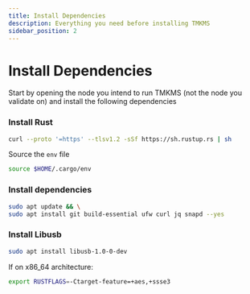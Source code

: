 ```yaml
---
title: Install Dependencies
description: Everything you need before installing TMKMS
sidebar_position: 2
---
```


# Install Dependencies

Start by opening the node you intend to run TMKMS (not the node you validate on) and install the following dependencies

### Install Rust

```bash
curl --proto '=https' --tlsv1.2 -sSf https://sh.rustup.rs | sh
```

Source the `env` file

```bash
source $HOME/.cargo/env
```

### Install dependencies

```bash
sudo apt update && \
sudo apt install git build-essential ufw curl jq snapd --yes
```

### Install Libusb

```bash
sudo apt install libusb-1.0-0-dev
```

If on x86_64 architecture:

```bash
export RUSTFLAGS=-Ctarget-feature=+aes,+ssse3
```